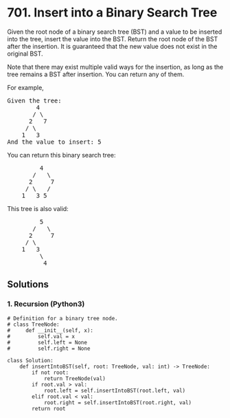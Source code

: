 # 701. Insert into a Binary Search Tree
Given the root node of a binary search tree (BST) and a value to be inserted into the tree, insert the value into the BST. Return the root node of the BST after the insertion. It is guaranteed that the new value does not exist in the original BST.

Note that there may exist multiple valid ways for the insertion, as long as the tree remains a BST after insertion. You can return any of them.

For example,
<pre>
Given the tree:
        4
       / \
      2   7
     / \
    1   3
And the value to insert: 5
</pre>

You can return this binary search tree:
<pre>
         4
       /   \
      2     7
     / \   /
    1   3 5
</pre>

This tree is also valid:
<pre>
         5
       /   \
      2     7
     / \
    1   3
         \
          4
</pre>

## Solutions

### 1. Recursion (Python3)
```Python3
# Definition for a binary tree node.
# class TreeNode:
#     def __init__(self, x):
#         self.val = x
#         self.left = None
#         self.right = None

class Solution:
    def insertIntoBST(self, root: TreeNode, val: int) -> TreeNode:
        if not root:
            return TreeNode(val)
        if root.val > val:
            root.left = self.insertIntoBST(root.left, val)
        elif root.val < val:
            root.right = self.insertIntoBST(root.right, val)
        return root
```

